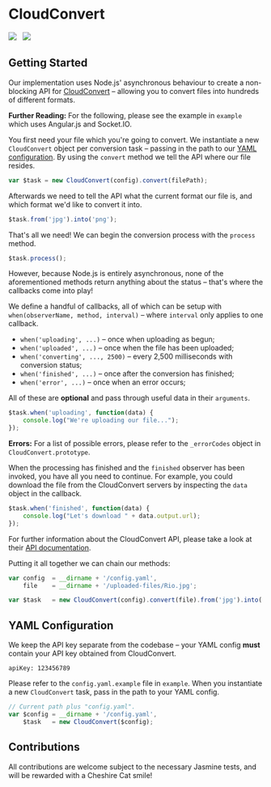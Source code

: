 CloudConvert
============

<img src="https://travis-ci.org/Wildhoney/CloudConvert.png?branch=master" />
&nbsp;
<img src="https://badge.fury.io/js/cloud-convert.png" />

Getting Started
------------

Our implementation uses Node.js' asynchronous behaviour to create a non-blocking API for <a href="https://cloudconvert.org" target="_blank">CloudConvert</a> &ndash; allowing you to convert files into hundreds of different formats.

**Further Reading:** For the following, please see the example in `example` which uses Angular.js and Socket.IO.

You first need your file which you're going to convert. We instantiate a new `CloudConvert` object per conversion task &ndash; passing in the path to our <a href="">YAML configuration</a>. By using the `convert` method we tell the API where our file resides.

```javascript
var $task = new CloudConvert(config).convert(filePath);
```

Afterwards we need to tell the API what the current format our file is, and which format we'd like to convert it into.

```javascript
$task.from('jpg').into('png');
```

That's all we need! We can begin the conversion process with the `process` method.

```javascript
$task.process();
```

However, because Node.js is entirely asynchronous, none of the aforementioned methods return anything about the status &ndash; that's where the callbacks come into play!

We define a handful of callbacks, all of which can be setup with `when(observerName, method, interval)` &ndash; where `interval` only applies to one callback.

 * `when('uploading', ...)` &ndash; once when uploading as begun;
 * `when('uploaded', ...)` &ndash; once when the file has been uploaded;
 * `when('converting', ..., 2500)` &ndash; every 2,500 milliseconds with conversion status;
 * `when('finished', ...)` &ndash; once after the conversion has finished;
 * `when('error', ...)` &ndash; once when an error occurs;

All of these are **optional** and pass through useful data in their `arguments`.

```javascript
$task.when('uploading', function(data) {
    console.log("We're uploading our file...");
});
```

**Errors:** For a list of possible errors, please refer to the `_errorCodes` object in `CloudConvert.prototype`.

When the processing has finished and the `finished` observer has been invoked, you have all you need to continue. For example, you could download the file from the CloudConvert servers by inspecting the `data` object in the callback.

```javascript
$task.when('finished', function(data) {
    console.log("Let's download " + data.output.url);
});
```

For further information about the CloudConvert API, please take a look at their <a href="https://cloudconvert.org/page/api" target="_blank">API documentation</a>.

Putting it all together we can chain our methods:

```javascript
var config  = __dirname + '/config.yaml',
    file    = __dirname + '/uploaded-files/Rio.jpg';

var $task   = new CloudConvert(config).convert(file).from('jpg').into('png').process();
```

YAML Configuration
------------

We keep the API key separate from the codebase &ndash; your YAML config **must** contain your API key obtained from CloudConvert.

```
apiKey: 123456789
```

Please refer to the `config.yaml.example` file in `example`. When you instantiate a new `CloudConvert` task, pass in the path to your YAML config.

```javascript
// Current path plus "config.yaml".
var $config = __dirname + '/config.yaml',
    $task   = new CloudConvert($config);
```

Contributions
------------

All contributions are welcome subject to the necessary Jasmine tests, and will be rewarded with a Cheshire Cat smile!